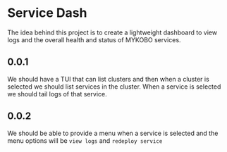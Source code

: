 Service Dash
===

The idea behind this project is to create a lightweight dashboard to view logs and the overall health and status of MYKOBO services.

0.0.1
---
We should have a TUI that can list clusters and then when a cluster is selected we should list services in the cluster. When a service is selected we should tail logs of that service.

0.0.2 
---
We should be able to provide a menu when a service is selected and the menu options will be `view logs` and `redeploy service`


